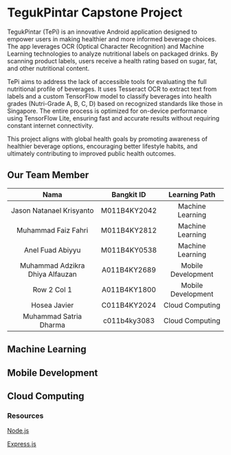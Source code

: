 # TegukPintar Capstone Project 
TegukPintar (TePi) is an innovative Android application designed to empower users in making healthier and more informed beverage choices. The app leverages OCR (Optical Character Recognition) and Machine Learning technologies to analyze nutritional labels on packaged drinks. By scanning product labels, users receive a health rating based on sugar, fat, and other nutritional content.

TePi aims to address the lack of accessible tools for evaluating the full nutritional profile of beverages. It uses Tesseract OCR to extract text from labels and a custom TensorFlow model to classify beverages into health grades (Nutri-Grade A, B, C, D) based on recognized standards like those in Singapore. The entire process is optimized for on-device performance using TensorFlow Lite, ensuring fast and accurate results without requiring constant internet connectivity.

This project aligns with global health goals by promoting awareness of healthier beverage options, encouraging better lifestyle habits, and ultimately contributing to improved public health outcomes.

## Our Team Member
| Nama    | Bangkit ID    | Learning Path    |
|:-------------:|:-------------:|:-------------:|
| Jason Natanael Krisyanto | M011B4KY2042 | Machine Learning |
| Muhammad Faiz Fahri | M011B4KY2812 | Machine Learning |
| Anel Fuad Abiyyu | M011B4KY0538 | Machine Learning |
| Muhammad Adzikra Dhiya Alfauzan | A011B4KY2689 | Mobile Development |
| Row 2 Col 1 | A011B4KY1800 | Mobile Development |
| Hosea Javier | C011B4KY2024 | Cloud Computing |
| Muhammad Satria Dharma | c011b4ky3083 | Cloud Computing |


## Machine Learning

## Mobile Development

## Cloud Computing
### Resources
[Node.js](https://nodejs.org/en)  

[Express.js](https://expressjs.com/)
